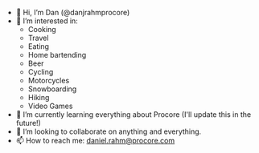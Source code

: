 - 👋 Hi, I’m Dan (@danjrahmprocore)
- 👀 I’m interested in:
    - Cooking
    - Travel
    - Eating
    - Home bartending
    - Beer
    - Cycling
    - Motorcycles
    - Snowboarding
    - Hiking
    - Video Games
- 🌱 I’m currently learning everything about Procore (I'll update this in the future!)
- 💞️ I’m looking to collaborate on anything and everything.
- 📫 How to reach me: daniel.rahm@procore.com

<!---
danjrahmprocore/danjrahmprocore is a ✨ special ✨ repository because its `README.md` (this file) appears on your GitHub profile.
You can click the Preview link to take a look at your changes.
--->
